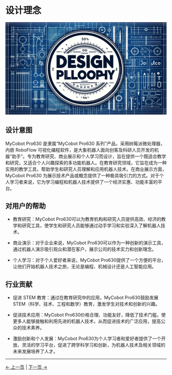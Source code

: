 
# 设计理念

![设计理念](../resources/1-ProductIntroduction/1.1设计理念.png)

## 设计意图

MyCobot Pro630 是隶属“MyCobot Pro630 系列”产品，采用树莓派微处理器，内嵌 RoboFlow 可视化编程软件，是大象机器人面向创客及科研人员开发的机器“助手”。专为教育研究、商业展示和个人学习而设计，旨在提供一个既适合教学和研究，又适合个人兴趣探索的多功能机器人。在教育研究领域，它旨在成为一种实用的教学工具，帮助学生和研究人员理解和应用机器人技术。在商业展示方面，MyCobot Pro630 为展示技术产品或概念提供了一种极具吸引力的方式。对于个人学习者来说，它为学习编程和机器人技术提供了一个经济实惠、功能丰富的平台。

## 对用户的帮助

- 教育研究：MyCobot Pro630可以为教育机构和研究人员提供高效、经济的教学和研究工具，使学生和研究人员能够通过动手学习和实验深入了解机器人技术。

- 商业演示：对于企业来说，MyCobot Pro630可以作为一种创新的演示工具，通过机器人演示吸引观众和潜在客户，展示公司的技术实力和创新理念。

- 个人学习：对于个人爱好者来说，MyCobot Pro630提供了一个方便的平台，让他们开始机器人技术之旅，无论是编程、机械设计还是人工智能应用。

## 行业贡献

- 促进 STEM 教育：通过在教育研究中的应用，MyCobot Pro630鼓励发展 STEM（科学、技术、工程和数学）教育，激发学生对技术和创新的兴趣。

- 促进技术应用：MyCobot Pro630价格合理、功能友好，降低了技术门槛，使更多人能够接触和利用先进的机器人技术，从而促进技术的广泛应用，提高公众的技术素养。

- 激励创新和个人发展：MyCobot Pro630为个人学习者和爱好者提供了一个开放、灵活的学习平台，促进了跨学科学习和创新，为机器人技术及相关领域的未来发展培养了人才。

---

[← 上一页](./1-ProductIntroduction.md) | [下一页 →](../1-ProductIntroduction/1.2-SuitableUsers.md)
